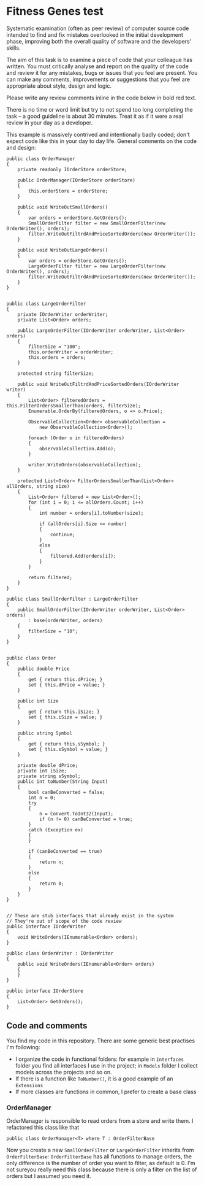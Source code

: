 # Fitness Genes test

Systematic examination (often as peer review) of computer source code intended to find and fix mistakes overlooked in the initial development phase, improving both the overall quality of software and the developers' skills.

The aim of this task is to examine a piece of code that your colleague has written. You must critically analyse and report on the quality of the code and review it for any mistakes, bugs or issues that you feel are present. You can make any comments, improvements or suggestions that you feel are appropriate about style, design and logic.

Please write any review comments inline in the code below in bold red text.

There is no time or word limit but try to not spend too long completing the task – a good guideline is about 30 minutes. Treat it as if it were a real review in your day as a developer.

This example is massively contrived and intentionally badly coded; don't expect code like this in your day to day life.
General comments on the code and design:

    public class OrderManager
    {
        private readonly IOrderStore orderStore;

        public OrderManager(IOrderStore orderStore)
        {
            this.orderStore = orderStore;
        }

        public void WriteOutSmallOrders()
        {
            var orders = orderStore.GetOrders();
            SmallOrderFilter filter = new SmallOrderFilter(new OrderWriter(), orders);
            filter.WriteOutFiltrdAndPriceSortedOrders(new OrderWriter());
        }

        public void WriteOutLargeOrders()
        {
            var orders = orderStore.GetOrders();
            LargeOrderFilter filter = new LargeOrderFilter(new OrderWriter(), orders);
            filter.WriteOutFiltrdAndPriceSortedOrders(new OrderWriter());
        }
    }


    public class LargeOrderFilter
    {
        private IOrderWriter orderWriter;
        private List<Order> orders;

        public LargeOrderFilter(IOrderWriter orderWriter, List<Order> orders)
        {
            filterSize = "100";
            this.orderWriter = orderWriter;
            this.orders = orders;
        }

        protected string filterSize;

        public void WriteOutFiltrdAndPriceSortedOrders(IOrderWriter writer)
        {
            List<Order> filteredOrders = this.FilterOrdersSmallerThan(orders, filterSize);
            Enumerable.OrderBy(filteredOrders, o => o.Price);

            ObservableCollection<Order> observableCollection =
                new ObservableCollection<Order>();

            foreach (Order o in filteredOrders)
            {
                observableCollection.Add(o);
            }

            writer.WriteOrders(observableCollection);
        }

        protected List<Order> FilterOrdersSmallerThan(List<Order> allOrders, string size)
        {
            List<Order> filtered = new List<Order>();
            for (int i = 0; i <= allOrders.Count; i++)
            {
                int number = orders[i].toNumber(size);

                if (allOrders[i].Size <= number)
                {
                    continue;
                }
                else
                {
                    filtered.Add(orders[i]);
                }
            }

            return filtered;
        }
    }

    public class SmallOrderFilter : LargeOrderFilter
    {
        public SmallOrderFilter(IOrderWriter orderWriter, List<Order> orders)
            : base(orderWriter, orders)
        {
            filterSize = "10";
        }
    }


    public class Order
    {
        public double Price
        {
            get { return this.dPrice; }
            set { this.dPrice = value; }
        }

        public int Size
        {
            get { return this.iSize; }
            set { this.iSize = value; }
        }

        public string Symbol
        {
            get { return this.sSymbol; }
            set { this.sSymbol = value; }
        }

        private double dPrice;
        private int iSize;
        private string sSymbol;
        public int toNumber(String Input)
        {
            bool canBeConverted = false;
            int n = 0;
            try
            {
                n = Convert.ToInt32(Input);
                if (n != 0) canBeConverted = true;
            }
            catch (Exception ex)
            {
            }

            if (canBeConverted == true)
            {
                return n;
            }
            else
            {
                return 0;
            }
        }
    }


    // These are stub interfaces that already exist in the system
    // They're out of scope of the code review
    public interface IOrderWriter
    {
        void WriteOrders(IEnumerable<Order> orders);
    }

    public class OrderWriter : IOrderWriter
    {
        public void WriteOrders(IEnumerable<Order> orders)
        {
        }
    }

    public interface IOrderStore
    {
        List<Order> GetOrders();
    }

## Code and comments
You find my code in this repository. There are some generic best practises I'm following:
- I organize the code in functional folders: for example in `Interfaces` folder you find all interfaces I use in the project; in `Models` folder I collect models across the projects and so on.
- If there is a function like `ToNumber()`, it is a good example of an `Extensions`
- If more classes are functions in common, I prefer to create a base class

### OrderManager
OrderManager is responsible to read orders from a store and write them. I refactored this class like that

    public class OrderManager<T> where T : OrderFilterBase
    
Now you create a new `SmallOrderFilter` or `LargeOrderFilter` inherits from  `OrderFilterBase`: `OrderFilterBase` has all functions to manage orders, the only difference is the number of order you want to filter, as default is 0. I'm not sureyou really need this class because there is only a filter on the list of orders but I assumed you need it.


